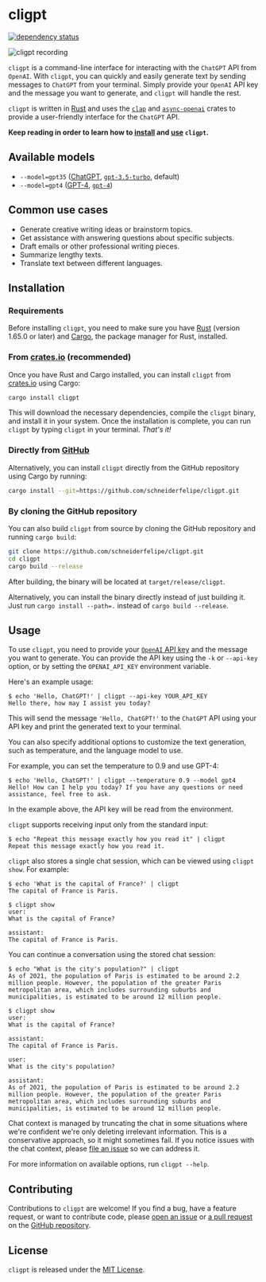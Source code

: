 # cligpt

[![dependency status](https://deps.rs/repo/github/schneiderfelipe/cligpt/status.svg)](https://deps.rs/repo/github/schneiderfelipe/cligpt)

![cligpt recording](cligpt.gif)

`cligpt` is a command-line interface for interacting
with the `ChatGPT` API from `OpenAI`.
With `cligpt`,
you can quickly and easily generate text by sending messages to `ChatGPT`
from your terminal.
Simply provide your `OpenAI` API key and the message you want to generate,
and `cligpt` will handle the rest.

`cligpt` is written in [Rust](https://www.rust-lang.org/) and uses the
[`clap`](https://github.com/clap-rs/clap)
and
[`async-openai`](https://github.com/64bit/async-openai) crates
to provide a user-friendly interface for the `ChatGPT` API.

**Keep reading in order to learn how to [install](#installation) and [use](#usage) `cligpt`.**

## Available models

- `--model=gpt35` ([ChatGPT](https://openai.com/blog/introducing-chatgpt-and-whisper-apis), [`gpt-3.5-turbo`](https://platform.openai.com/docs/guides/chat), default)
- `--model=gpt4` ([GPT-4](https://openai.com/product/gpt-4), [`gpt-4`](https://platform.openai.com/docs/guides/chat))

## Common use cases

- Generate creative writing ideas or brainstorm topics.
- Get assistance with answering questions about specific subjects.
- Draft emails or other professional writing pieces.
- Summarize lengthy texts.
- Translate text between different languages.

## Installation

### Requirements

Before installing `cligpt`,
you need to make sure you have
[Rust](https://www.rust-lang.org/tools/install) (version 1.65.0 or later)
and [Cargo](https://doc.rust-lang.org/cargo/),
the package manager for Rust,
installed.

### From [crates.io](https://crates.io/crates/cligpt) (recommended)

Once you have Rust and Cargo installed,
you can install `cligpt` from [crates.io](https://crates.io/) using Cargo:

```bash
cargo install cligpt
```

This will download the necessary dependencies,
compile the `cligpt` binary,
and install it in your system.
Once the installation is complete,
you can run `cligpt` by typing `cligpt` in your terminal.
_That's it!_

### Directly from [GitHub](https://github.com/schneiderfelipe/cligpt)

Alternatively,
you can install `cligpt` directly from the GitHub repository
using Cargo by running:

```bash
cargo install --git=https://github.com/schneiderfelipe/cligpt.git
```

### By cloning the GitHub repository

You can also build `cligpt` from source by cloning the GitHub repository
and running `cargo build`:

```bash
git clone https://github.com/schneiderfelipe/cligpt.git
cd cligpt
cargo build --release
```

After building,
the binary will be located at `target/release/cligpt`.

Alternatively,
you can install the binary directly instead of just building it.
Just run `cargo install --path=.` instead of `cargo build --release`.

## Usage

To use `cligpt`,
you need to provide your
[`OpenAI` API key](https://platform.openai.com/account/api-keys)
and the message you want to generate.
You can provide the API key using the `-k` or `--api-key` option,
or by setting the `OPENAI_API_KEY` environment variable.

Here's an example usage:

```console
$ echo 'Hello, ChatGPT!' | cligpt --api-key YOUR_API_KEY
Hello there, how may I assist you today?
```

This will send the message `'Hello, ChatGPT!'` to the `ChatGPT` API using
your API key and print the generated text to your terminal.

You can also specify additional options to customize the text generation,
such as temperature,
and the language model to use.

For example,
you can set the temperature to 0.9 and use GPT-4:

```console
$ echo 'Hello, ChatGPT!' | cligpt --temperature 0.9 --model gpt4
Hello! How can I help you today? If you have any questions or need assistance, feel free to ask.
```

In the example above,
the API key will be read from the environment.

`cligpt` supports receiving input only from the standard input:

```console
$ echo "Repeat this message exactly how you read it" | cligpt
Repeat this message exactly how you read it.
```

`cligpt` also stores a single chat session, which can be viewed using `cligpt show`. For example:

```console
$ echo 'What is the capital of France?' | cligpt
The capital of France is Paris.

$ cligpt show
user:
What is the capital of France?

assistant:
The capital of France is Paris.
```

You can continue a conversation using the stored chat session:

```console
$ echo "What is the city's population?" | cligpt
As of 2021, the population of Paris is estimated to be around 2.2 million people. However, the population of the greater Paris metropolitan area, which includes surrounding suburbs and municipalities, is estimated to be around 12 million people.

$ cligpt show
user:
What is the capital of France?

assistant:
The capital of France is Paris.

user:
What is the city's population?

assistant:
As of 2021, the population of Paris is estimated to be around 2.2 million people. However, the population of the greater Paris metropolitan area, which includes surrounding suburbs and municipalities, is estimated to be around 12 million people.
```

Chat context is managed by truncating the chat in some situations where we're confident we're only deleting irrelevant information. This is a conservative approach, so it might sometimes fail. If you notice issues with the chat context, please [file an issue](https://github.com/schneiderfelipe/cligpt/issues/new) so we can address it.

For more information on available options,
run `cligpt --help`.

## Contributing

Contributions to `cligpt` are welcome!
If you find a bug,
have a feature request,
or want to contribute code,
please [open an issue](https://github.com/schneiderfelipe/cligpt/issues/new)
or [a pull request](https://github.com/schneiderfelipe/cligpt/pulls)
on the [GitHub repository](https://github.com/schneiderfelipe/cligpt).

## License

`cligpt` is released under the [MIT License](LICENSE).

